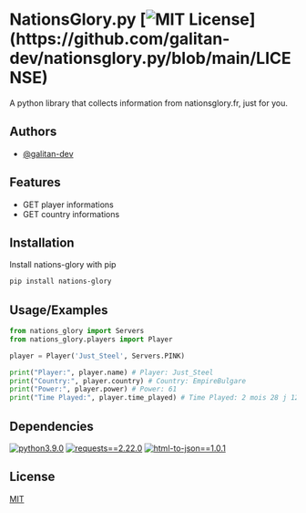 
# NationsGlory.py [![MIT License](https://img.shields.io/apm/l/atomic-design-ui.svg?)](https://github.com/galitan-dev/nationsglory.py/blob/main/LICENSE)

A python library that collects information from nationsglory.fr, just for you.


## Authors

- [@galitan-dev](https://www.github.com/galitan-dev)


## Features

- GET player informations
- GET country informations


## Installation

Install nations-glory with pip

```bash
pip install nations-glory
```
    
## Usage/Examples

```python
from nations_glory import Servers
from nations_glory.players import Player

player = Player('Just_Steel', Servers.PINK)

print("Player:", player.name) # Player: Just_Steel
print("Country:", player.country) # Country: EmpireBulgare
print("Power:", player.power) # Power: 61
print("Time Played:", player.time_played) # Time Played: 2 mois 28 j 12 h 51 m 54 s 
```


## Dependencies

[![python3.9.0](https://img.shields.io/badge/python-3.9.0-brightgreen?style=for-the-badge&logo=python&logoColor=brightgreen)](https://www.python.org/downloads/release/python-390/)
[![requests==2.22.0](https://img.shields.io/badge/requests-2.22.0-blue?style=for-the-badge)](https://pypi.org/project/requests/2.22.0/)
[![html-to-json==1.0.1](https://img.shields.io/badge/html--to--json-1.0.1-blue?style=for-the-badge)](https://pypi.org/project/json-to-html/1.0.1/)


## License

[MIT](https://choosealicense.com/licenses/mit/)
